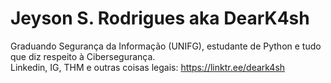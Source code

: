 # Jeyson S. Rodrigues aka DearK4sh
Graduando Segurança da Informação (UNIFG), estudante de Python e tudo que diz respeito à Cibersegurança. <br>
Linkedin, IG, THM e outras coisas legais: https://linktr.ee/deark4sh <br>
